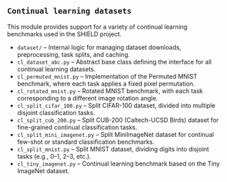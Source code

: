 ## `Continual learning datasets`

This module provides support for a variety of continual learning benchmarks used in the SHIELD project.

- `dataset/` – Internal logic for managing dataset downloads, preprocessing, task splits, and caching.
- `cl_dataset_abc.py` – Abstract base class defining the interface for all continual learning datasets.
- `cl_permuted_mnist.py` – Implementation of the Permuted MNIST benchmark, where each task applies a fixed pixel permutation.
- `cl_rotated_mnist.py` – Rotated MNIST benchmark, with each task corresponding to a different image rotation angle.
- `cl_split_cifar_100.py` – Split CIFAR-100 dataset, divided into multiple disjoint classification tasks.
- `cl_split_cub_200.py` – Split CUB-200 (Caltech-UCSD Birds) dataset for fine-grained continual classification tasks.
- `cl_split_mini_imagenet.py` – Split MiniImageNet dataset for continual few-shot or standard classification benchmarks.
- `cl_split_mnist.py` – Split MNIST dataset, dividing digits into disjoint tasks (e.g., 0–1, 2–3, etc.).
- `cl_tiny_imagenet.py` – Continual learning benchmark based on the Tiny ImageNet dataset.